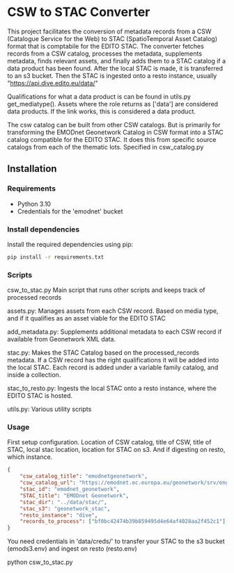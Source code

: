 # CSW to STAC Converter

This project facilitates the conversion of metadata records from a CSW (Catalogue Service for the Web) to STAC (SpatioTemporal Asset Catalog) format that is comptabile for the EDITO STAC. The converter fetches records from a CSW catalog, processes the metadata, supplements metadata, finds relevant assets, and finally adds them to a STAC catalog if a data product has been found. After the local STAC is made, it is transferred to an s3 bucket.  Then the STAC is ingested onto a resto instance, usually "https://api.dive.edito.eu/data/"

Qualifications for what a data product is can be found in utils.py get_mediatype().  Assets where the role returns as ['data'] are considered data products.  If the link works, this is considered a data product.

The csw catalog can be built from other CSW catalogs.  But is primarily for transforming the EMODnet Geonetwork Catalog in CSW format into a STAC catalog compatible for the EDITO STAC.  It does this from specific source catalogs from each of the thematic lots.  Specified in csw_catalog.py

## Installation

### Requirements

- Python 3.10
- Credentials for the 'emodnet' bucket

### Install dependencies

Install the required dependencies using pip:

```bash
pip install -r requirements.txt
```

### Scripts

csw_to_stac.py Main script that runs other scripts and keeps track of processed records

assets.py: Manages assets from each CSW record.  Based on media type, and if it qualifies as an asset viable for the EDITO STAC

add_metadata.py:  Supplements additional metadata to each CSW record if available from Geonetwork XML data.

stac.py:  Makes the STAC Catalog based on the processed_records metadata.  If a CSW record has the right qualifications it will be added into the local STAC.  Each record is added under a variable family catalog, and inside a collection.

stac_to_resto.py:  Ingests the local STAC onto a resto instance, where the EDITO STAC is hosted.  

utils.py: Various utility scripts


### Usage

First setup configuration.  Location of CSW catalog, title of CSW, title of STAC, local stac location, location for STAC on s3.  And if digesting on resto, which instance.

```json
{
    "csw_catalog_title": "emodnetgeonetwork",
    "csw_catalog_url": "https://emodnet.ec.europa.eu/geonetwork/srv/eng/csw",
    "stac_id": "emodnet_geonetwork",
    "STAC_title": "EMODnet Geonetwork",
    "stac_dir": "../data/stac/",
    "stac_s3": "geonetwork_stac",
    "resto_instance": "dive",
    "records_to_process": ["bf0bc42474b39b859495d4e64af4028aa2f452c1"]
}
```
You need credentials in 'data/creds/' to transfer your STAC to the s3 bucket (emods3.env) and ingest on resto (resto.env)

python csw_to_stac.py
